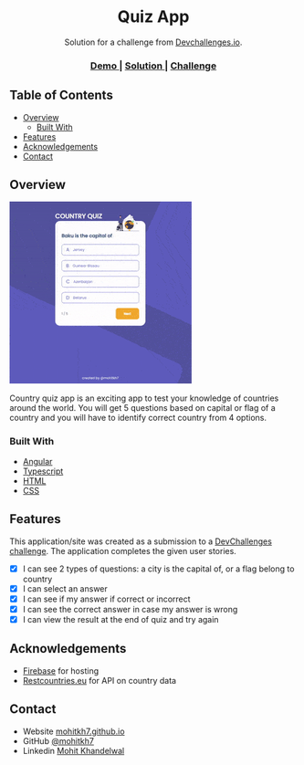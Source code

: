 <!-- Please update value in the {}  -->

<h1 align="center">Quiz App</h1>

<div align="center">
   Solution for a challenge from  <a href="http://devchallenges.io" target="_blank">Devchallenges.io</a>.
</div>

<div align="center">
  <h3>
    <a href="https://mohitkh7-devchallenge-solution.web.app/front-end-developer/challenge6-quiz-app/">
      Demo
    </a>
    <span> | </span>
    <a href="https://github.com/mohitkh7/devchallenges-solution/tree/master/front-end-developer/challenge6-quiz-app/">
      Solution
    </a>
    <span> | </span>
    <a href="https://devchallenges.io/challenges/Bu3G2irnaXmfwQ8sZkw8">
      Challenge
    </a>
  </h3>
</div>

<!-- TABLE OF CONTENTS -->

## Table of Contents

- [Overview](#overview)
  - [Built With](#built-with)
- [Features](#features)
- [Acknowledgements](#acknowledgements)
- [Contact](#contact)

<!-- OVERVIEW -->

## Overview

![screenshot](./screenshots/quiz-app-demo.gif)

Country quiz app is an exciting app to test your knowledge of countries around the world. You will get 5 questions based on capital or flag of a country and you will have to identify correct country from 4 options. 

### Built With

<!-- This section should list any major frameworks that you built your project using. Here are a few examples.-->

- [Angular](https://angular.io)
- [Typescript](https://typescriptlang.org)
- [HTML](https://developer.mozilla.org/en-US/docs/Web/HTML)
- [CSS](https://developer.mozilla.org/en-US/docs/Web/CSS)

## Features

<!-- List the features of your application or follow the template. Don't share the figma file here :) -->

This application/site was created as a submission to a [DevChallenges challenge](https://devchallenges.io/challenges/Bu3G2irnaXmfwQ8sZkw8). The application completes the given user stories.

- [x] I can see 2 types of questions: a city is the capital of, or a flag belong to country
- [x] I can select an answer
- [x] I can see if my answer if correct or incorrect
- [x] I can see the correct answer in case my answer is wrong
- [x] I can view the result at the end of quiz and try again

## Acknowledgements

- [Firebase](https://firebase.google.com/) for hosting
- [Restcountries.eu](https://restcountries.eu/) for API on country data

## Contact

- Website [mohitkh7.github.io](http://mohitkh7.github.io/)
- GitHub [@mohitkh7](https://github.com/mohitkh7)
- Linkedin [Mohit Khandelwal](https://www.linkedin.com/in/mohitkh7)
